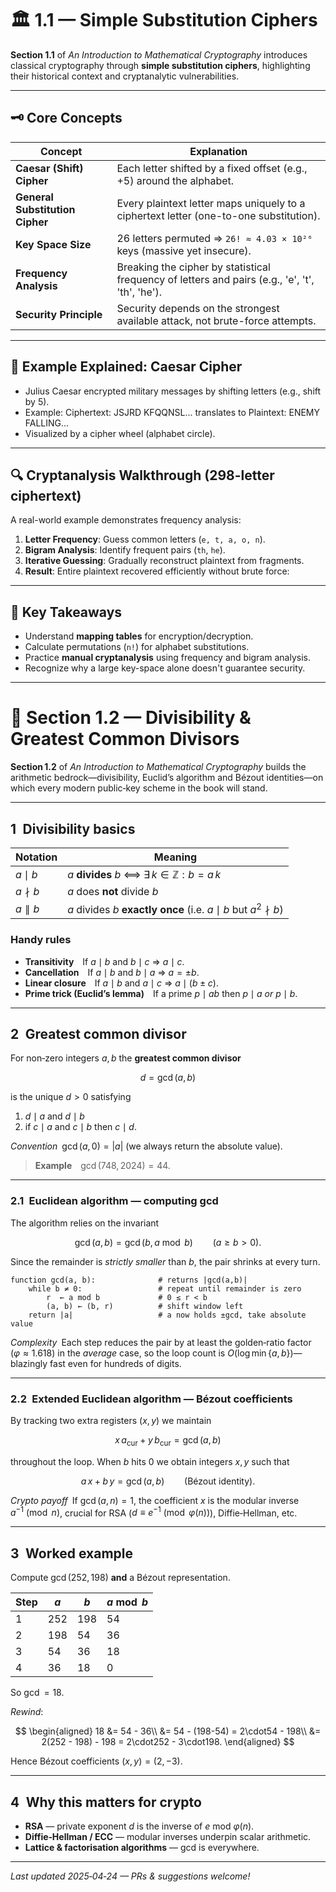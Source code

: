 # 🏛️ 1.1 — Simple Substitution Ciphers

**Section 1.1** of *An Introduction to Mathematical Cryptography* introduces classical cryptography through **simple substitution ciphers**, highlighting their historical context and cryptanalytic vulnerabilities.

---

## 🗝️ Core Concepts

| Concept                        | Explanation                                     |
|--------------------------------|-------------------------------------------------|
| **Caesar (Shift) Cipher**      | Each letter shifted by a fixed offset (e.g., +5) around the alphabet. |
| **General Substitution Cipher**| Every plaintext letter maps uniquely to a ciphertext letter (one-to-one substitution). |
| **Key Space Size**             | 26 letters permuted ⇒ `26! ≈ 4.03 × 10²⁶` keys (massive yet insecure).|
| **Frequency Analysis**         | Breaking the cipher by statistical frequency of letters and pairs (e.g., 'e', 't', 'th', 'he'). |
| **Security Principle**         | Security depends on the strongest available attack, not brute-force attempts.|

---

## 📖 Example Explained: Caesar Cipher

- Julius Caesar encrypted military messages by shifting letters (e.g., shift by 5).
- Example: Ciphertext: JSJRD KFQQNSL... translates to Plaintext: ENEMY FALLING...
- Visualized by a cipher wheel (alphabet circle).

---

## 🔍 Cryptanalysis Walkthrough (298-letter ciphertext)

A real-world example demonstrates frequency analysis:

1. **Letter Frequency**: Guess common letters (`e, t, a, o, n`).
2. **Bigram Analysis**: Identify frequent pairs (`th`, `he`).
3. **Iterative Guessing**: Gradually reconstruct plaintext from fragments.
4. **Result**: Entire plaintext recovered efficiently without brute force:

---

## 🧠 Key Takeaways

- Understand **mapping tables** for encryption/decryption.
- Calculate permutations (`n!`) for alphabet substitutions.
- Practice **manual cryptanalysis** using frequency and bigram analysis.
- Recognize why a large key-space alone doesn't guarantee security.

---

# 🧮 Section 1.2 — Divisibility & Greatest Common Divisors

**Section 1.2** of *An Introduction to Mathematical Cryptography* builds the arithmetic
bedrock—divisibility, Euclid’s algorithm and Bézout identities—on which every
modern public‑key scheme in the book will stand.

---

## 1 Divisibility basics

| Notation          | Meaning                                                                                  |
|-------------------|------------------------------------------------------------------------------------------|
| $a \mid b$        | *a* **divides** *b* ⟺ $\exists\,k\in\mathbb Z : b = a\,k$                                 |
| $a \nmid b$       | *a* does **not** divide *b*                                                               |
| $a \parallel b$   | *a* divides *b* **exactly once** (i.e. $a\mid b$ but $a^{2}\nmid b$)                      |

### Handy rules

* **Transitivity** If $a\mid b$ and $b\mid c$ ⇒ $a\mid c$.
* **Cancellation** If $a\mid b$ and $b\mid a$ ⇒ $a = \pm b$.
* **Linear closure** If $a\mid b$ and $a\mid c$ ⇒ $a\mid(b\pm c)$.
* **Prime trick (Euclid’s lemma)** If a prime $p\mid ab$ then $p\mid a$ *or* $p\mid b$.

---

## 2 Greatest common divisor

For non‑zero integers $a,b$ the **greatest common divisor**

$$d = \gcd(a,b)$$

is the unique $d>0$ satisfying

1. $d\mid a$ and $d\mid b$
2. if $c\mid a$ and $c\mid b$ then $c\mid d$.

*Convention* $\gcd(a,0)=|a|$ (we always return the absolute value).

> **Example** $\gcd(748,2024)=44$.

---

### 2.1 Euclidean algorithm — computing $\gcd$

The algorithm relies on the invariant

$$
\gcd(a,b)=\gcd\bigl(b,\,a\bmod b\bigr)\qquad(a\ge b>0).
$$

Since the remainder is *strictly smaller* than $b$, the pair shrinks at
every turn.

```text
function gcd(a, b):              # returns |gcd(a,b)|
    while b ≠ 0:                 # repeat until remainder is zero
        r  ← a mod b             # 0 ≤ r < b
        (a, b) ← (b, r)          # shift window left
    return |a|                   # a now holds ±gcd, take absolute value
```

*Complexity* Each step reduces the pair by at least the golden‑ratio factor 
$(\varphi \approx 1.618)$ in the *average* case, so the loop count is $O(\log\min\{a,b\})$—blazingly fast even for hundreds of digits.

---

### 2.2 Extended Euclidean algorithm — Bézout coefficients

By tracking two extra registers $(x,y)$ we maintain

$$
x\,a_{\text{cur}} + y\,b_{\text{cur}} = \gcd(a,b)
$$

throughout the loop.  When $b$ hits 0 we obtain integers $x,y$ such that

$$
a\,x + b\,y = \gcd(a,b)\qquad\text{(Bézout identity).}
$$

*Crypto payoff* If $\gcd(a,n)=1$, the coefficient $x$ is the modular inverse
$a^{-1}\pmod n$, crucial for RSA ($d \equiv e^{-1} \pmod{\varphi(n)}$),
Diffie‑Hellman, etc.

---

## 3 Worked example

Compute $\gcd(252,198)$ **and** a Bézout representation.

| Step | $a$ | $b$ | $a\bmod b$ |
|------|-----|-----|-----------|
| 1    | 252 | 198 | 54 |
| 2    | 198 | 54  | 36 |
| 3    | 54  | 36  | 18 |
| 4    | 36  | 18  | 0  |

So $\gcd=18$.

_Rewind_:

$$
\begin{aligned}
18 &= 54 - 36\\
&= 54 - (198-54) = 2\cdot54 - 198\\
&= 2(252 - 198) - 198 = 2\cdot252 - 3\cdot198.
\end{aligned}
$$

Hence Bézout coefficients $(x,y)=(2,-3)$.

---

## 4 Why this matters for crypto

* **RSA** — private exponent $d$ is the inverse of $e$ mod $\varphi(n)$.
* **Diffie‑Hellman / ECC** — modular inverses underpin scalar arithmetic.
* **Lattice & factorisation algorithms** — gcd is everywhere.

---

*Last updated 2025‑04‑24 — PRs & suggestions welcome!*

